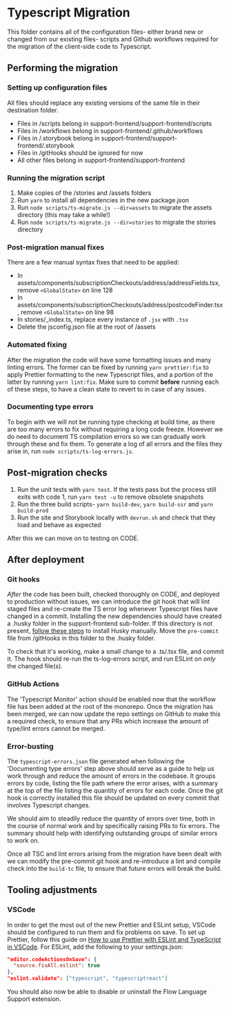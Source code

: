 # Typescript Migration

This folder contains all of the configuration files- either brand new or changed from our existing files- scripts and Github workflows required for the migration of the client-side code to Typescript.

## Performing the migration

### Setting up configuration files

All files should replace any existing versions of the same file in their destination folder.

- Files in /scripts belong in support-frontend/support-frontend/scripts
- Files in /workflows belong in support-frontend/.github/workflows
- Files in /.storybook belong in support-frontend/support-frontend/.storybook
- Files in /gitHooks should be ignored for now
- All other files belong in support-frontend/support-frontend

### Running the migration script

1. Make copies of the /stories and /assets folders
2. Run `yarn` to install all dependencies in the new package.json
3. Run `node scripts/ts-migrate.js --dir=assets` to migrate the assets directory (this may take a while!)
4. Run `node scripts/ts-migrate.js --dir=stories` to migrate the stories directory

### Post-migration manual fixes

There are a few manual syntax fixes that need to be applied:

- In assets/components/subscriptionCheckouts/address/addressFields.tsx, remove `<GlobalState>` on line 128
- In assets/components/subscriptionCheckouts/address/postcodeFinder.tsx, remove `<GlobalState>` on line 98
- In stories/_index.ts, replace every instance of `.jsx` with `.tsx`
- Delete the jsconfig.json file at the root of /assets

### Automated fixing

After the migration the code will have some formatting issues and many linting errors. The former can be fixed by running `yarn prettier:fix` to apply Prettier formatting to the new Typescript files, and a portion of the latter by running `yarn lint:fix`. Make sure to commit **before** running each of these steps, to have a clean state to revert to in case of any issues.

### Documenting type errors

To begin with we will not be running type checking at build time, as there are too many errors to fix without requiring a long code freeze. However we do need to document TS compilation errors so we can gradually work through these and fix them. To generate a log of all errors and the files they arise in, run `node scripts/ts-log-errors.js`.

## Post-migration checks

1. Run the unit tests with `yarn test`. If the tests pass but the process still exits with code 1, run `yarn test -u` to remove obsolete snapshots
2. Run the three build scripts- `yarn build-dev`, `yarn build-ssr` and `yarn build-prod`
3. Run the site and Storybook locally with `devrun.sh` and check that they load and behave as expected

After this we can move on to testing on CODE.

<!--TODO: ## Testing and deployment -->
## After deployment

### Git hooks

*After* the code has been built, checked thoroughly on CODE, and deployed to production without issues, we can introduce the git hook that will lint staged files and re-create the TS error log whenever Typescript files have changed in a commit. Installing the new dependencies should have created a .husky folder in the support-frontend sub-folder. If this directory is not present, [follow these steps](https://typicode.github.io/husky/#/?id=manual) to install Husky manually. Move the `pre-commit` file from /gitHooks in this folder to the .husky folder.

To check that it's working, make a small change to a .ts/.tsx file, and commit it. The hook should re-run the ts-log-errors script, and run ESLint on *only* the changed file(s).

### GitHub Actions

The 'Typescript Monitor' action should be enabled now that the workflow file has been added at the root of the monorepo. Once the migration has been merged, we can now update the repo settings on GitHub to make this a required check, to ensure that any PRs which increase the amount of type/lint errors cannot be merged.

### Error-busting

The `typescript-errors.json` file generated when following the 'Documenting type errors' step above should serve as a guide to help us work through and reduce the amount of errors in the codebase. It groups errors by code, listing the file path where the error arises, with a summary at the top of the file listing the quantity of errors for each code. Once the git hook is correctly installed this file should be updated on every commit that involves Typescript changes.

We should aim to steadily reduce the quantity of errors over time, both in the course of normal work and by specifically raising PRs to fix errors. The summary should help with identifying outstanding groups of similar errors to work on.

Once all TSC and lint errors arising from the migration have been dealt with we can modify the pre-commit git hook and re-introduce a lint and compile check into the `build-tc` file, to ensure that future errors will break the build.

## Tooling adjustments

### VSCode

In order to get the most out of the new Prettier and ESLint setup, VSCode should be configured to run them and fix problems on save. To set up Prettier, follow this guide on [How to use Prettier with ESLint and TypeScript in VSCode](https://khalilstemmler.com/blogs/tooling/prettier/#Formatting-using-VSCode-on-save-recommended). For ESLint, add the following to your settings.json:

```json
"editor.codeActionsOnSave": {
  "source.fixAll.eslint": true
},
"eslint.validate": ["typescript", "typescriptreact"]
```

You should also now be able to disable or uninstall the Flow Language Support extension.
